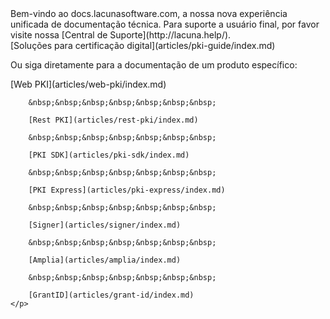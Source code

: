 ﻿---
_disableContribution: true
---
<div class="centered intro">
	Bem-vindo ao docs.lacunasoftware.com, a nossa nova experiência unificada de documentação técnica. Para suporte a usuário final, por favor visite nossa [Central de Suporte](http://lacuna.help/).
</div>

<div class="centered main-feature">
	[Soluções para certificação digital](articles/pki-guide/index.md)
</div>

<div class="centered sub-features">
	<p>
		Ou siga diretamente para a documentação de um produto específico:
	</p>
	<p>
		[Web PKI](articles/web-pki/index.md)
		
		&nbsp;&nbsp;&nbsp;&nbsp;&nbsp;&nbsp;&nbsp;
		
		[Rest PKI](articles/rest-pki/index.md)
		
		&nbsp;&nbsp;&nbsp;&nbsp;&nbsp;&nbsp;&nbsp;
		
		[PKI SDK](articles/pki-sdk/index.md)

		&nbsp;&nbsp;&nbsp;&nbsp;&nbsp;&nbsp;&nbsp;
		
		[PKI Express](articles/pki-express/index.md)

		&nbsp;&nbsp;&nbsp;&nbsp;&nbsp;&nbsp;&nbsp;
		
		[Signer](articles/signer/index.md)

		&nbsp;&nbsp;&nbsp;&nbsp;&nbsp;&nbsp;&nbsp;
		
		[Amplia](articles/amplia/index.md)

		&nbsp;&nbsp;&nbsp;&nbsp;&nbsp;&nbsp;&nbsp;
		
		[GrantID](articles/grant-id/index.md)
	</p>
</div>
